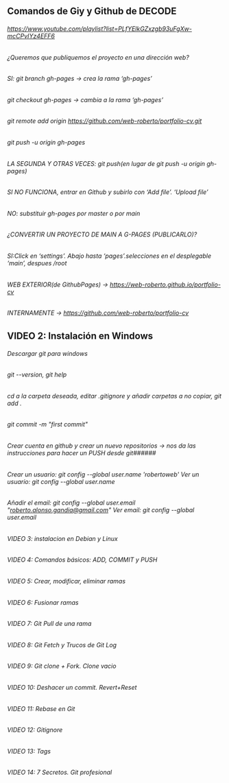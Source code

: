 ## Comandos de Giy y Github de DECODE
###### https://www.youtube.com/playlist?list=PLfYElkGZxzgb93uFgXw-mcCPvIYz4EFF6
###### ¿Queremos que publiquemos el proyecto en una dirección web?
###### SI: git branch  gh-pages  → crea la rama ‘gh-pages’
######	git checkout gh-pages → cambia a la rama  ‘gh-pages’
######	git remote add origin https://github.com/web-roberto/portfolio-cv.git
######	git push -u origin  gh-pages
######   LA SEGUNDA Y OTRAS VECES: git push(en lugar de git push -u origin gh-pages)
######	SI NO FUNCIONA, entrar en Github y subirlo con ‘Add file’. ‘Upload file’
###### NO: substituir gh-pages por master o por main
###### ¿CONVERTIR UN PROYECTO DE MAIN A G-PAGES (PUBLICARLO)?
###### SI:Click en ‘settings’. Abajo hasta ‘pages’.selecciones en el desplegable ‘main’, despues /root
######     WEB EXTERIOR(de GithubPages) → https://web-roberto.github.io/portfolio-cv  
######     INTERNAMENTE → https://github.com/web-roberto/portfolio-cv 
######
## VIDEO 2: Instalación en Windows
###### Descargar git para windows
###### git --version, git help
###### cd a la carpeta deseada, editar .gitignore y añadir carpetas a no copiar, git add .
###### git commit -m "first commit"
###### Crear cuenta en github y crear un nuevo repositorios -> nos da las instrucciones para hacer un PUSH desde git######
###### Crear un usuario: git config --global user.name 'robertoweb'   Ver un usuario: git config --global user.name
###### Añadir el email: git config --global user.email "roberto.alonso.gandia@gmail.com" Ver email: git config --global user.email
######
###### VIDEO 3: instalacion en Debian y Linux
######
###### VIDEO 4: Comandos básicos: ADD, COMMIT y PUSH
######
###### VIDEO 5: Crear, modificar, eliminar ramas
######
###### VIDEO 6: Fusionar ramas
######
###### VIDEO 7: Git Pull de una rama
######
###### VIDEO 8: Git Fetch y Trucos de Git Log
######
###### VIDEO 9: Git clone + Fork. Clone vacio
######
###### VIDEO 10: Deshacer un commit. Revert+Reset
######
###### VIDEO 11: Rebase en Git
######
###### VIDEO 12: Gitignore
######
###### VIDEO 13: Tags
######
###### VIDEO 14: 7 Secretos. Git profesional
######